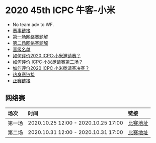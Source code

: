 # 2020 45th ICPC 牛客-小米

- No team adv to WF.
- [赛事链接](https://www.nowcoder.com/activity/mi2020/index#intro)
- [第一场网络赛题解](https://upload-file.xcpcio.com/icpc/2020/牛客网2020ICPC小米邀请赛网络赛第一场题解.pdf)
- [第二场网络赛题解](https://upload-file.xcpcio.com/icpc/2020/牛客网2020ICPC小米邀请赛网络赛第二场题解.pdf)
- [晋级名单](https://ac.nowcoder.com/discuss/557804)
- [如何评价2020 ICPC·小米邀请赛？](https://www.zhihu.com/question/427302391)
- [如何评价 ICPC·小米邀请赛第二场？](https://www.zhihu.com/question/428253898)
- [如何评价2020 ICPC 小米邀请赛决赛？](https://www.zhihu.com/question/431151464)
- [热身赛链接](https://ac.nowcoder.com/acm/contest/9327)
- [正赛链接](https://ac.nowcoder.com/acm/contest/9328)

## 网络赛

| 场次   | 时间                                | 链接                                                 |
| :----- | :---------------------------------- | :--------------------------------------------------- |
| 第一场 | 2020.10.25 12:00 - 2020.10.25 17:00 | [比赛地址](https://ac.nowcoder.com/acm/contest/7501) |
| 第二场 | 2020.10.31 12:00 - 2020.10.31 17:00 | [比赛地址](https://ac.nowcoder.com/acm/contest/7502) |
